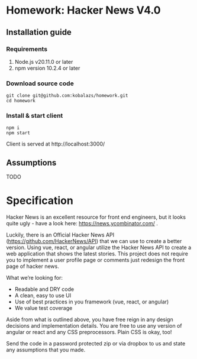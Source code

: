 # Homework: Hacker News V4.0

## Installation guide

### Requirements

1. Node.js v20.11.0 or later
2. npm version 10.2.4 or later

### Download source code

```
git clone git@github.com:kobalazs/homework.git
cd homework
```

### Install & start client

```
npm i
npm start
```

Client is served at http://localhost:3000/

## Assumptions

TODO

# Specification

Hacker News is an excellent resource for front end engineers, but it looks quite ugly - have a look here: https://news.ycombinator.com/ .

Luckily, there is an Official Hacker News API (https://github.com/HackerNews/API) that we can use to create a better version. Using vue, react, or angular utilize the Hacker News API to create a web application that shows the latest stories. This project does not require you to implement a user profile page or comments just redesign the front page of hacker news.

What we’re looking for:
* Readable and DRY code
* A clean, easy to use UI
* Use of best practices in you framework (vue, react, or angular)
* We value test coverage

Aside from what is outlined above, you have free reign in any design decisions and implementation details. You are free to use any version of angular or react and any CSS preprocessors. Plain CSS is okay, too!

Send the code in a password protected zip or via dropbox to us and state any assumptions that you made.
